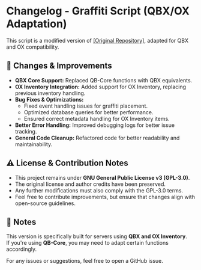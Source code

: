 # Changelog - Graffiti Script (QBX/OX Adaptation)

This script is a modified version of [\[Original Repository\]](https://github.com/Kalajiqta/qb-graffiti.git), adapted for QBX and OX compatibility.

## **🔹 Changes & Improvements**
- **QBX Core Support:** Replaced QB-Core functions with QBX equivalents.
- **OX Inventory Integration:** Added support for OX Inventory, replacing previous inventory handling.
- **Bug Fixes & Optimizations:**
  - Fixed event handling issues for graffiti placement.
  - Optimized database queries for better performance.
  - Ensured correct metadata handling for OX Inventory items.
- **Better Error Handling:** Improved debugging logs for better issue tracking.
- **General Code Cleanup:** Refactored code for better readability and maintainability.

## **⚠️ License & Contribution Notes**
- This project remains under **GNU General Public License v3 (GPL-3.0)**.
- The original license and author credits have been preserved.
- Any further modifications must also comply with the GPL-3.0 terms.
- Feel free to contribute improvements, but ensure that changes align with open-source guidelines.

## **📌 Notes**
This version is specifically built for servers using **QBX and OX Inventory**.  
If you're using **QB-Core**, you may need to adapt certain functions accordingly.

For any issues or suggestions, feel free to open a GitHub issue.


